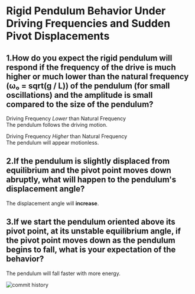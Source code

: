 # Rigid Pendulum Behavior Under Driving Frequencies and Sudden Pivot Displacements

## 1.How do you expect the rigid pendulum will respond if the frequency of the drive is much higher or much lower than the natural frequency (ω₀ = sqrt(g / L)) of the pendulum (for small oscillations) and the amplitude is small compared to the size of the pendulum?
Driving Frequency _Lower_ than Natural Frequency  
The pendulum follows the driving motion.
    
Driving Frequency _Higher_ than Natural Frequency  
The pendulum will appear motionless.

## 2.If the pendulum is slightly displaced from equilibrium and the pivot point moves down abruptly, what will happen to the pendulum's displacement angle?

The displacement angle will **increase**.

## 3.If we start the pendulum oriented above its pivot point, at its unstable equilibrium angle, if the pivot point moves down as the pendulum begins to fall, what is your expectation of the behavior?

The pendulum will fall faster with more energy.  

![commit history](https://github.com/Mattmflores/PHYS3510_ASSIGNMENT1_MARKDOWN/commits/main/)
